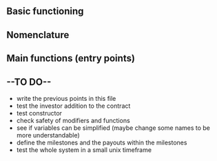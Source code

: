 ## Basic functioning

## Nomenclature

## Main functions (entry points)

## --TO DO--
- write the previous points in this file
- test the investor addition to the contract
- test constructor
- check safety of modifiers and functions
- see if variables can be simplified (maybe change some names to be more understandable)
- define the milestones and the payouts within the milestones
- test the whole system in a small unix timeframe

